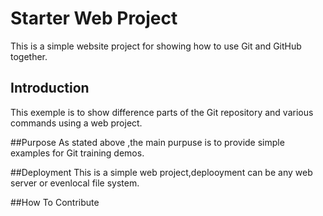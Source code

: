# Starter Web Project
This is a simple website project for showing how to use Git and GitHub together.

## Introduction
This exemple is to show difference parts of the Git repository and various commands using a web project.

##Purpose
As stated above ,the main purpuse is to provide simple examples for Git training demos.

##Deployment
This is a simple web project,deplooyment can be any web server or evenlocal file system.

##How To Contribute

